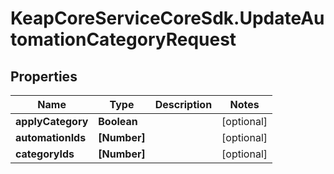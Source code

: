 # KeapCoreServiceCoreSdk.UpdateAutomationCategoryRequest

## Properties

Name | Type | Description | Notes
------------ | ------------- | ------------- | -------------
**applyCategory** | **Boolean** |  | [optional] 
**automationIds** | **[Number]** |  | [optional] 
**categoryIds** | **[Number]** |  | [optional] 


